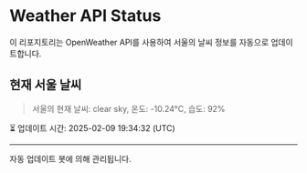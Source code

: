 
# Weather API Status

이 리포지토리는 OpenWeather API를 사용하여 서울의 날씨 정보를 자동으로 업데이트합니다.

## 현재 서울 날씨
> 서울의 현재 날씨: clear sky, 온도: -10.24°C, 습도: 92%

⏳ 업데이트 시간: 2025-02-09 19:34:32 (UTC)

---
자동 업데이트 봇에 의해 관리됩니다.

